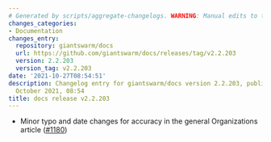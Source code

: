 ```yaml
---
# Generated by scripts/aggregate-changelogs. WARNING: Manual edits to this files will be overwritten.
changes_categories:
- Documentation
changes_entry:
  repository: giantswarm/docs
  url: https://github.com/giantswarm/docs/releases/tag/v2.2.203
  version: 2.2.203
  version_tag: v2.2.203
date: '2021-10-27T08:54:51'
description: Changelog entry for giantswarm/docs version 2.2.203, published on 27
  October 2021, 08:54
title: docs release v2.2.203
---
```


- Minor typo and date changes for accuracy in the general Organizations article ([#1180](https://github.com/giantswarm/docs/pull/1180))
